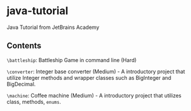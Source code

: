 # java-tutorial
Java Tutorial from JetBrains Academy

## Contents
```\battleship```: Battleship Game in command line (Hard)

```\converter```: Integer base converter (Medium) - A introductory project that utilize Integer methods and wrapper classes such as BigInteger and BigDecimal.

```\machine```: Coffee machine (Medium) - A introductory project that utilizes class, methods, ```enums```.

